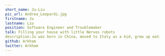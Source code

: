 ```yaml
---
short_name: Ju-Liu
pic_url: Andrea_Leopardi.jpg
firstname: Ju
lastname: Liu
position: Software Engineer and Troublemaker
talk: Filling your house with little Nerves robots
description:Ju was born in China, moved to Italy as a kid, grew up eating a lot of pasta, and started messing around with computers. He now lives in London and works for NoRedInk. He loves to solve interesting problems and build amazing products. When heâ€™s not doing that, heâ€™s probably rock climbing.
github: Arkham
twitter: Arkham
---
```

